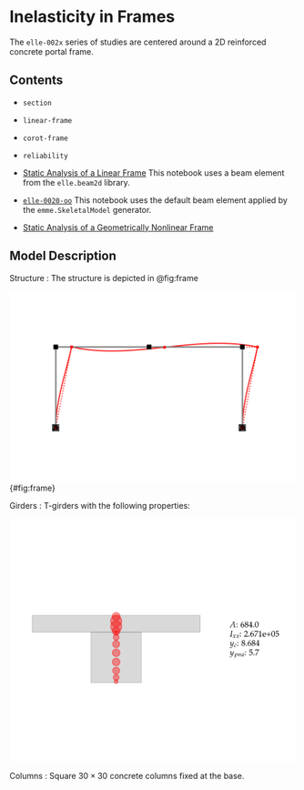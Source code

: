 # Inelasticity in Frames

The `elle-002x` series of studies are centered around a 2D reinforced concrete portal frame.


## Contents

- `section`
- `linear-frame`
- `corot-frame`
- `reliability`

- [Static Analysis of a Linear Frame](elle-0020) This notebook uses a beam element from the `elle.beam2d` library.
- [`elle-0020-oo`](elle-0020-oo) This notebook uses the default beam element applied by the `emme.SkeletalModel` generator.

- [Static Analysis of a Geometrically Nonlinear Frame](elle-0021)


<!-- - [`opsy-0020`]() -->



## Model Description

Structure
: The structure is depicted in @fig:frame

![](img/frame.svg){#fig:frame}

Girders
: T-girders with the following properties:

![](tee.svg)

Columns
: Square $30\times 30$ concrete columns fixed at the base.

